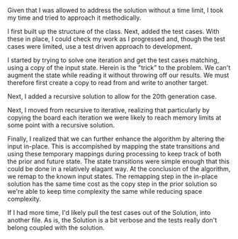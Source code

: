 Given that I was allowed to address the solution without a time limit, I took my time and tried to approach it methodically.

I first built up the structure of the class.  Next, added the test cases.  With these in place, I could check my work as I progressed and, though the test cases were limited, use a test driven approach to development.

I started by trying to solve one iteration and get the test cases matching, using a copy of the input state.  Herein is the "trick" to the problem.  We can't augment the state while reading it without throwing off our results.  We must therefore first create a copy to read from and write to another target.

Next, I added a recursive solution to allow for the 20th generation case.

Next, I moved from recursive to iterative, realizing that particularly by copying the board each iteration we were likely to reach memory limits at some point with a recursive solution.

Finally, I realized that we can further enhance the algorithm by altering the input in-place.  This is accompished by mapping the state transitions and using these temporary mappings during processing to keep track of both the prior and future state.  The state transitions were simple enough that this could be done in a relatively elagant way.  At the conclusion of the algorithm, we remap to the known input states.  The remapping step in the in-place solution has the same time cost as the copy step in the prior solution so we're able to keep time complexity the same while reducing space complexity.

If I had more time, I'd likely pull the test cases out of the Solution, into another file.  As is, the Solution is a bit verbose and the tests really don't belong coupled with the solution.
